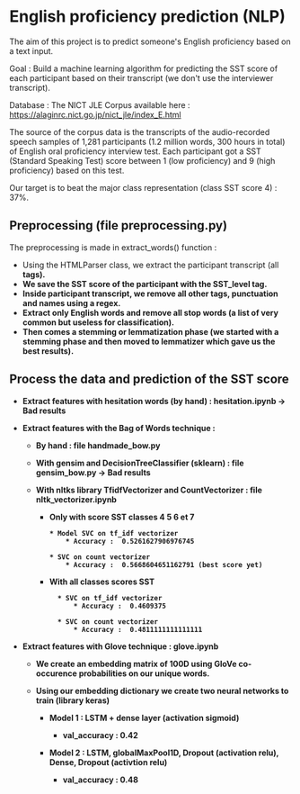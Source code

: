 # English proficiency prediction (NLP)

The aim of this project is to predict someone's English proficiency based on a text input.

Goal : Build a machine learning algorithm for predicting the SST score of each participant based on their transcript (we don't use the interviewer transcript).

Database : The NICT JLE Corpus available here : https://alaginrc.nict.go.jp/nict_jle/index_E.html

The source of the corpus data is the transcripts of the audio-recorded speech samples of 1,281 participants (1.2 million words, 300 hours in total) of English oral proficiency interview test. Each participant got a SST (Standard Speaking Test) score between 1 (low proficiency) and 9 (high proficiency) based on this test.

Our target is to beat the major class representation (class SST score 4) : 37%.

## Preprocessing (file preprocessing.py)

The preprocessing is made in extract_words() function :

* Using the HTMLParser class, we extract the participant transcript (all <B><B/> tags).
* We save the SST score of the participant with the SST_level tag.
* Inside participant transcript, we remove all other tags, punctuation and names using a regex. 
* Extract only English words and remove all stop words (a list of very common but useless for classification).
* Then comes a stemming or lemmatization phase (we started with a stemming phase and then moved to lemmatizer which gave us the best results).


## Process the data and prediction of the SST score

* Extract features with hesitation words (by hand) : hesitation.ipynb -> Bad results

* Extract features with the Bag of Words technique :
  * By hand : file handmade_bow.py
  * With gensim and DecisionTreeClassifier (sklearn) : file gensim_bow.py -> Bad results
  * With nltks library TfidfVectorizer and CountVectorizer : file nltk_vectorizer.ipynb

      * Only with score SST classes 4 5 6 et 7

            * Model SVC on tf_idf vectorizer
                * Accuracy :  0.5261627906976745

            * SVC on count vectorizer
                * Accuracy :  0.5668604651162791 (best score yet)

    * With all classes scores SST

            * SVC on tf_idf vectorizer
                * Accuracy :  0.4609375

            * SVC on count vectorizer
                * Accuracy :  0.4811111111111111


* Extract features with Glove technique : glove.ipynb
  * We create an embedding matrix of 100D using GloVe co-occurence probabilities on our unique words.
  * Using our embedding dictionary we create two neural networks to train (library keras)

    * Model 1 : LSTM + dense layer (activation sigmoid)
        * val_accuracy : 0.42

    * Model 2 : LSTM, globalMaxPool1D, Dropout (activation relu), Dense, Dropout (activtion relu)
        * val_accuracy : 0.48